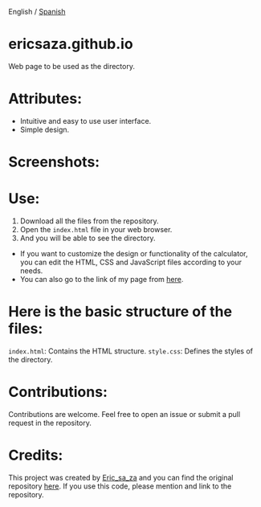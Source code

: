 English / [Spanish](https://github.com/ericsaza/ericsaza.github.io/blob/main/README_es.md)
# ericsaza.github.io
Web page to be used as the directory.

# Attributes:
- Intuitive and easy to use user interface.
- Simple design.

# Screenshots:

# Use:
1. Download all the files from the repository.
2. Open the `index.html` file in your web browser.
3. And you will be able to see the directory.
- If you want to customize the design or functionality of the calculator, you can edit the HTML, CSS and JavaScript files according to your needs.
- You can also go to the link of my page from [here](https://ericsaza.github.io/).

# Here is the basic structure of the files:
`index.html`: Contains the HTML structure.
`style.css`: Defines the styles of the directory.

# Contributions:
Contributions are welcome. Feel free to open an issue or submit a pull request in the repository.

# Credits:
This project was created by [Eric_sa_za](https://www.linkedin.com/in/eric-salado-zafra/) and you can find the original repository [here](https://github.com/ericsaza).
If you use this code, please mention and link to the repository.
